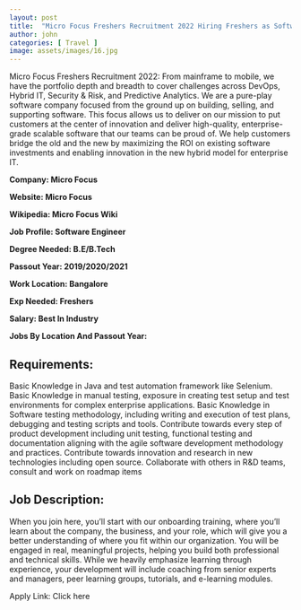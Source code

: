 ```yaml
---
layout: post
title:  "Micro Focus Freshers Recruitment 2022 Hiring Freshers as Software Engineer of Any Degree Graduate"
author: john
categories: [ Travel ]
image: assets/images/16.jpg
---
```


Micro Focus Freshers Recruitment 2022: From mainframe to mobile, we have the portfolio depth and breadth to cover challenges across DevOps, Hybrid IT, Security & Risk, and Predictive Analytics. We are a pure-play software company focused from the ground up on building, selling, and supporting software. This focus allows us to deliver on our mission to put customers at the center of innovation and deliver high-quality, enterprise-grade scalable software that our teams can be proud of. We help customers bridge the old and the new by maximizing the ROI on existing software investments and enabling innovation in the new hybrid model for enterprise IT.


<b>Company: Micro Focus

Website: Micro Focus

Wikipedia: Micro Focus Wiki

Job Profile: Software Engineer

Degree Needed: B.E/B.Tech

Passout Year: 2019/2020/2021

Work Location: Bangalore

Exp Needed: Freshers

Salary: Best In Industry

Jobs By Location And Passout Year: </b>

<h2>Requirements:</h2>

Basic Knowledge in Java and test automation framework like Selenium.
Basic Knowledge in manual testing, exposure in creating test setup and test environments for complex enterprise applications.
Basic Knowledge in Software testing methodology, including writing and execution of test plans, debugging and testing scripts and tools.
Contribute towards every step of product development including unit testing, functional testing and documentation aligning with the agile software development methodology and practices.
Contribute towards innovation and research in new technologies including open source.
Collaborate with others in R&D teams, consult and work on roadmap items

<h2>Job Description:</h2>

When you join here, you’ll start with our onboarding training, where you’ll learn about the company, the business, and your role, which will give you a better understanding of where you fit within our organization. 
You will be engaged in real, meaningful projects, helping you build both professional and technical skills. 
While we heavily emphasize learning through experience, your development will include coaching from senior experts and managers, peer learning groups, tutorials, and e-learning modules.

Apply Link: Click here